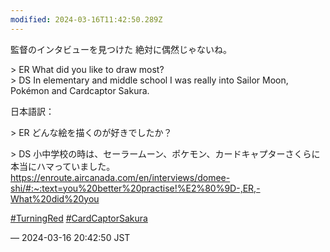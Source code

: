```yaml
---
modified: 2024-03-16T11:42:50.289Z
---
```


<p>監督のインタビューを見つけた 絶対に偶然じゃないね。</p><p>&gt; ER What did you like to draw most? <br />&gt; DS In elementary and middle school I was really into Sailor Moon, Pokémon and Cardcaptor Sakura. </p><p>日本語訳：</p><p>&gt; ER どんな絵を描くのが好きでしたか？</p><p>&gt; DS 小中学校の時は、セーラームーン、ポケモン、カードキャプターさくらに本当にハマっていました。<br /> <a href="https://enroute.aircanada.com/en/interviews/domee-shi/#:~:text=you%20better%20practise!%E2%80%9D-,ER,-What%20did%20you" target="_blank" rel="nofollow noopener noreferrer" translate="no"><span class="invisible">https://</span><span class="ellipsis">enroute.aircanada.com/en/inter</span><span class="invisible">views/domee-shi/#:~:text=you%20better%20practise!%E2%80%9D-,ER,-What%20did%20you</span></a></p><p><a href="https://mastodon.social/tags/TurningRed" class="mention hashtag" rel="tag">#<span>TurningRed</span></a> <a href="https://mastodon.social/tags/CardCaptorSakura" class="mention hashtag" rel="tag">#<span>CardCaptorSakura</span></a></p>

&mdash; 2024-03-16 20:42:50 JST

<!-- Original URL: https://mastodon.social/@sakuramochi0/112105184971441400-->
